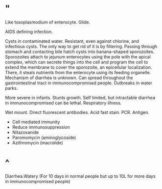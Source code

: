 # "

Like toxoplasmodium of enterocyte.
Glide.

AIDS defining infection.

Cysts in contaminated water.
Resistant, even against chlorine, and infectious cysts.
The only way to get rid of it is by filtering.
Passing through stomach and contacting bile hatch cysts into banana-shaped sporozoites.
Sporozoites attach to jejunum enterocytes using the pole with the apical complex, which can secrete things into the cell and program the cell to extend the membrane to cover the sporozoite, an epicellular localization.
There, it steals nutrients from the enterocyte using its feeding organelle.
Mechanism of diarrhea is unknown.
Can spread throughout the gastrointestinal tract in immunocompromised people.
Outbreaks in water parks.

More severe in infants.
Stunts growth.
Self limited, but intractable diarrhea in immunocompromised can be lethal.
Respiratory illness.

Wet mount.
Direct fluorescent antibodies.
Acid fast stain.
PCR.
Antigen.

- Cell mediated immunity
- Reduce immunosuppression
- Nitazoxanide
- Paromomycin (aminoglycoside)
- Azithromycin (macrolide)

# ^

Diarrhea.Watery
(For 10 days in normal people but up to 10L for more days in immunocompromised people)
